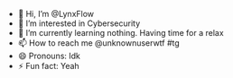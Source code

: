 - 👋 Hi, I’m @LynxFlow
- 👀 I’m interested in Cybersecurity
- 🌱 I’m currently learning nothing. Having time for a relax
- 📫 How to reach me @unknownuserwtf #tg
- 😄 Pronouns: Idk
- ⚡ Fun fact: Yeah

<!---
LynxFlow/LynxFlow is a ✨ special ✨ repository because its `README.md` (this file) appears on your GitHub profile.
You can click the Preview link to take a look at your changes.
--->

